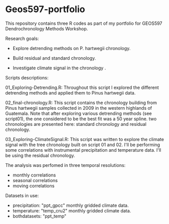 # Geos597-portfolio

This repository contains three R codes as part of my portfolio for GEOS597 Dendrochronology Methods Workshop. 

Research goals: 

- Explore detrending methods on P. hartwegii chronology.

- Build residual and standard chronology. 

- Investigate climate signal in the chronology . 

Scripts descriptions: 

01_Exploring-Detrending.R: Throughout this script I explored the different detrending methods and applied them to Pinus hartwegii data. 

02_final-chronology.R: This script contains the chronology building from Pinus hartwegii samples collected in 2009 in the western highlands of Guatemala. Note that after exploring various detrending methods (see script01), the one considered to be the best fit was a 50 year spline. two chronologies are presented here: standard chronology and residual chronology. 

03_Exploring-ClimateSignal.R: This script was written to explore the climate signal with the tree chronology built on script 01 and 02. I'll be performing some correlations with instrumental precipitation and temperature data. I'll be using the residual chronology. 

The analysis was perfomed in three temporal resolutions:  

- monthly correlations
- seasonal correlations
- moving correlations 

Datasets in use: 

- precipitation: "ppt_gpcc" monthly gridded climate data. 
- temperature: "temp_cru2" monthly gridded climate data. 
- bothdatasets: "ppt_temp"

